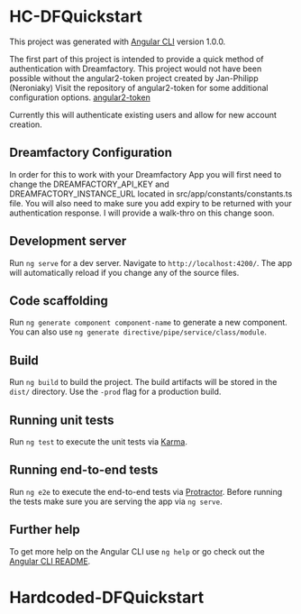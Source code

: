 # HC-DFQuickstart

This project was generated with [Angular CLI](https://github.com/angular/angular-cli) version 1.0.0.

The first part of this project is intended to provide a quick method of authentication with Dreamfactory. This project would not have been possible without the angular2-token project created by Jan-Philipp (Neroniaky)
Visit the repository of angular2-token for some additional configuration options. 
[angular2-token](https://github.com/neroniaky/angular2-token) 

Currently this will authenticate existing users and allow for new account creation.

## Dreamfactory Configuration

In order for this to work with your Dreamfactory App you will first need to change the DREAMFACTORY_API_KEY and DREAMFACTORY_INSTANCE_URL located in src/app/constants/constants.ts file. You will also need to make sure you add expiry to be returned with your authentication response. I will provide a walk-thro on this change soon.  


## Development server

Run `ng serve` for a dev server. Navigate to `http://localhost:4200/`. The app will automatically reload if you change any of the source files.

## Code scaffolding

Run `ng generate component component-name` to generate a new component. You can also use `ng generate directive/pipe/service/class/module`.

## Build

Run `ng build` to build the project. The build artifacts will be stored in the `dist/` directory. Use the `-prod` flag for a production build.

## Running unit tests

Run `ng test` to execute the unit tests via [Karma](https://karma-runner.github.io).

## Running end-to-end tests

Run `ng e2e` to execute the end-to-end tests via [Protractor](http://www.protractortest.org/).
Before running the tests make sure you are serving the app via `ng serve`.

## Further help

To get more help on the Angular CLI use `ng help` or go check out the [Angular CLI README](https://github.com/angular/angular-cli/blob/master/README.md).

# Hardcoded-DFQuickstart

